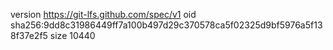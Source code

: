 version https://git-lfs.github.com/spec/v1
oid sha256:9dd8c31986449ff7a100b497d29c370578ca5f02325d9bf5976a5f138f37e2f5
size 10440
